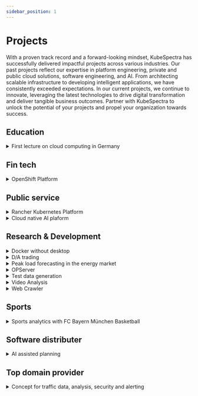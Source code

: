 ```yaml
---
sidebar_position: 1
---
```

# Projects

With a proven track record and a forward-looking mindset, KubeSpectra has successfully delivered impactful projects across various industries. Our past projects reflect our expertise in platform engineering, private and public cloud solutions, software engineering, and AI. From architecting scalable infrastructure to developing intelligent applications, we have consistently exceeded expectations. In our current projects, we continue to innovate, leveraging the latest technologies to drive digital transformation and deliver tangible business outcomes. Partner with KubeSpectra to unlock the potential of your projects and propel your organization towards success.

## Education
<details>
  <summary>First lecture on cloud computing in Germany</summary>
  <div>
    <div>We created the first lecture on Cloud Native Comuting in Germany. <a href="../blog/lecture">Read more</a></div>
  </div>
</details>

## Fin tech
<details>
  <summary>OpenShift Platform</summary>
  <div>
    <div>This is a platform.</div>
  </div>
</details>

## Public service
<details>
  <summary>Rancher Kubernetes Platform</summary>
  <div>
    <div>Rancher.</div>
  </div>
</details>

<details>
  <summary>Cloud native AI plaform</summary>
  <div>
    <div>We need more platforms.</div>
  </div>
</details>

## Research & Development
<details>
  <summary>Docker without desktop</summary>
  <div>
    <div>Docker Desktop becomes commercial, we show you a free alternative - Docker in Windows Subsystem for Linux (WSL).
    Docker's free products are used by millions of developers to build, publish and run applications - in data centers, the public cloud or with Docker Desktop on the local PC. 
    55% of developers use Docker every day at work. <a href="../blog/docker-in-wsl">Read more</a></div>
  </div>
</details>

<details>
  <summary>D/A trading</summary>
  <div>
    <div>Data-driven trading recommendations in D/A power trading. This is based on market data that is analyzed using state-of-the-art AI algorithms. From this, forecasts are calculated and made available via online dashboard or messaging system. With these recommendations your trading performance increases and at the same time it reduces the time for market observations.</div>
  </div>
</details>

<details>
  <summary>Peak load forecasting in the energy market</summary>
  <div>
    <div><p>Load peaks occur in many networked systems, such as data centers, logistics or power grids. In the case of internal power grids, load peaks result in disproportionately high costs, since either excess capacities have to be maintained or services have to be purchased externally.
    Using AI-based methods, energy load peaks (which cost a lot of money) are automatically predicted and intercepted via adapted production control. This is done by machine learning, which is used to create transparency about the max. daily load withdrawals. The fine control (management) of the decisive energy consumers can thus be optimized.</p>
    <p><b>Conclusion:</b> Especially medium-sized industrial companies can significantly reduce their energy costs with this lightweight AI solution - quickly, easily and safely.</p>
    </div>
  </div>
</details>

<details>
  <summary>OPServer</summary>
  <div>
    <div>We developed this on. See more on our blog.</div>
  </div>
</details>

<details>
  <summary>Test data generation</summary>
  <div>
    <div>Before new applications go into production, data-driven tests are essential to ensure the quality of software and applications. For these tesings we have built a test data generator. <a href="../blog/testdata">Read more</a></div>
  </div>
</details>

<details>
  <summary>Video Analysis</summary>
  <div>
    <div>We made AI based video analysis.</div>
  </div>
</details>

<details>
  <summary>Web Crawler</summary>
  <div>
    <div>WebCrawlers are a simple, effective and inexpensive way to search websites for specific information and make it available in compressed form. The programs are thus ideally suited to perform 
    repetitive tasks. <a href="../blog/webcrawler">Read more</a></div>
  </div>
</details>

## Sports
<details>
  <summary>Sports analytics with FC Bayern München Basketball</summary>
  <div>
    <div>Unlike other sports, basketball has been using statistical analysis for decades to improve game, player and team coordination. We have further developed these approaches together with a top 
    professional club and by using advanced analytics. <a href="https://infologistix.de/sports-analytics/">Read more</a></div>
  </div>
</details>

## Software distributer
<details>
  <summary>AI assisted planning</summary>
  <div>
    <div>We developed an AI assistant for a software.</div>
  </div>
</details>

## Top domain provider
<details>
  <summary>Concept for traffic data, analysis, security and alerting</summary>
  <div>
    <div>We created a concept.</div>
  </div>
</details>